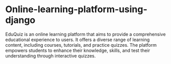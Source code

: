 # Online-learning-platform-using-django
EduQuiz is an online learning platform that aims to provide a comprehensive educational experience to users. It offers a diverse range of learning content, including courses, tutorials, and practice quizzes. The platform empowers students to enhance their knowledge, skills, and test their understanding through interactive quizzes.
